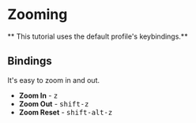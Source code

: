 # Zooming

** This tutorial uses the default profile's keybindings.**

## Bindings

It's easy to zoom in and out.

* **Zoom In** - <kbd>z</kbd>
* **Zoom Out** - <kbd>shift-z</kbd>
* **Zoom Reset** - <kbd>shift-alt-z</kbd>
